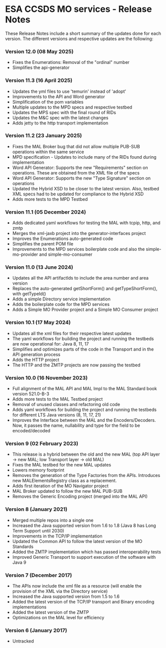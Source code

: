 ESA CCSDS MO services - Release Notes
========================

These Release Notes include a short summary of the updates done for each version.
The different versions and respective updates are the following:

### Version 12.0 (08 May 2025)
* Fixes the Enumerations: Removal of the "ordinal" number
* Simplifies the api-generator

### Version 11.3 (16 April 2025)
* Updates the yml files to use 'temurin' instead of 'adopt'
* Improvements to the API and Word generator
* Simplification of the pom variables
* Multiple updates to the MPD specs and respective testbed
* Updates the MPS spec with the final round of RIDs
* Updates the M&C spec with the latest changes
* Adds jetty to the http transport implementation

### Version 11.2 (23 January 2025)
* Fixes the MAL Broker bug that did not allow multiple PUB-SUB operations within the same service
* MPD specification - Updates to include many of the RIDs found during implementation
* Word API Generator: Supports the new "Requirements" section on operations. These are obtained from the XML file of the specs
* Word API Generator: Supports the new "Type Signature" section on operations
* Updated the Hybrid XSD to be closer to the latest version. Also, testbed XML specs had to be updated for compliance to the Hybrid XSD
* Adds more tests to the MPD Testbed

### Version 11.1 (05 December 2024)
* Adds dedicated yaml workflows for testing the MAL with tcpip, http, and zmtp
* Merges the xml-jaxb project into the generator-interfaces project
* Improves the Enumerations auto-generated code
* Simplifies the parent POM file
* Improvements to the MPD services boilerplate code and also the simple-mo-provider and simple-mo-consumer

### Version 11.0 (13 June 2024)
* Updates all the API artifactIds to include the area number and area version
* Replaces the auto-generated getShortForm() and getTypeShortForm(), with getTypeId()
* Adds a simple Directory service implementation
* Adds the boilerplate code for the MPD services
* Adds a Simple MO Provider project and a Simple MO Consumer project

### Version 10.1 (17 May 2024)
* Updates all the xml files for their respective latest updates
* The yaml workflows for building the project and running the testbeds are now operational for: Java 8, 11, 17
* Simplifies and optimizes parts of the code in the Transport and in the API generation process
* Adds the HTTP project
* The HTTP and the ZMTP projects are now passing the testbed

### Version 10.0 (16 November 2023)
* Full alignment of the MAL API and MAL Impl to the MAL Standard book version 521.0-B-3
* Adds more tests to the MAL Testbed project
* Removal of unused classes and refactoring old code
* Adds yaml workflows for building the project and running the testbeds for different LTS Java versions (8, 11, 17, 21)
* Improves the Interface between the MAL and the Encoders/Decoders. Now, it passes the name, nullability and type for the field to be encoded/decoded

### Version 9 (02 February 2023)
* This release is a hybrid between the old and the new MAL (top API layer -> new MAL; low Transport layer -> old MAL)
* Fixes the MAL testbed for the new MAL updates
* Lowers memory footprint
* Removes the generation of the Type Factories from the APIs. Introduces new MALElementsRegistry class as a replacement.
* Adds first iteration of the MO Navigator project
* MAL Broker updated to follow the new MAL PUB-SUB
* Removes the Generic Encoding project (merged into the MAL API)

### Version 8 (January 2021)
* Merged multiple repos into a single one
* Increased the Java supported version from 1.6 to 1.8 (Java 8 has Long Term Support until 2030)
* Improvements in the TCP/IP implementation
* Updated the Common API to follow the latest version of the MO Standards
* Added the ZMTP implementation which has passed interoperability tests
* Improved Generic Transport to support execution of the software with Java 9

### Version 7 (December 2017)
* The APIs now include the xml file as a resource (will enable the provision of the XML via the Directory service)
* Increased the Java supported version from 1.5 to 1.6
* Added the latest version of the TCP/IP transport and Binary encoding implementations
* Added the latest version of the ZMTP
* Optimizations on the MAL level for efficiency

### Version 6 (January 2017)
* Untracked
